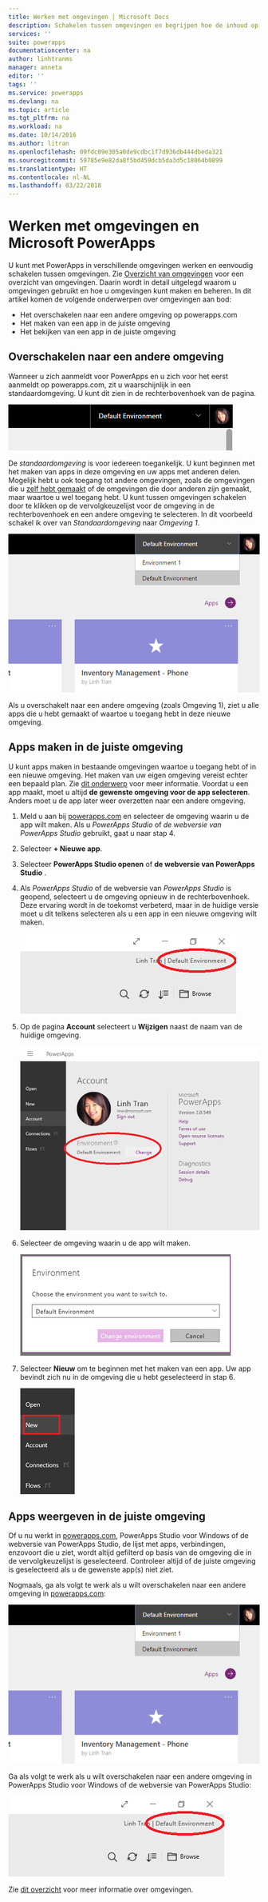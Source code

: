 ```yaml
---
title: Werken met omgevingen | Microsoft Docs
description: Schakelen tussen omgevingen en begrijpen hoe de inhoud op de pagina's verandert.
services: ''
suite: powerapps
documentationcenter: na
author: linhtranms
manager: anneta
editor: ''
tags: ''
ms.service: powerapps
ms.devlang: na
ms.topic: article
ms.tgt_pltfrm: na
ms.workload: na
ms.date: 10/14/2016
ms.author: litran
ms.openlocfilehash: 09fdc09e305a0de9cdbc1f7d936db444dbeda321
ms.sourcegitcommit: 59785e9e82da8f5bd459dcb5da3d5c18064b0899
ms.translationtype: HT
ms.contentlocale: nl-NL
ms.lasthandoff: 03/22/2018
---
```

# <a name="working-with-environments-and-microsoft-powerapps"></a>Werken met omgevingen en Microsoft PowerApps
U kunt met PowerApps in verschillende omgevingen werken en eenvoudig schakelen tussen omgevingen. Zie [Overzicht van omgevingen](../../administrator/environments-overview.md) voor een overzicht van omgevingen. Daarin wordt in detail uitgelegd waarom u omgevingen gebruikt en hoe u omgevingen kunt maken en beheren. In dit artikel komen de volgende onderwerpen over omgevingen aan bod:

* Het overschakelen naar een andere omgeving op powerapps.com
* Het maken van een app in de juiste omgeving
* Het bekijken van een app in de juiste omgeving

## <a name="switch-the-environment"></a>Overschakelen naar een andere omgeving
Wanneer u zich aanmeldt voor PowerApps en u zich voor het eerst aanmeldt op powerapps.com, zit u waarschijnlijk in een standaardomgeving. U kunt dit zien in de rechterbovenhoek van de pagina.

![Standaardomgeving](./media/working-with-environments/env-dropdown.png)

De *standaardomgeving* is voor iedereen toegankelijk. U kunt beginnen met het maken van apps in deze omgeving en uw apps met anderen delen. Mogelijk hebt u ook toegang tot andere omgevingen, zoals de omgevingen die u [zelf hebt gemaakt](../../administrator/environments-administration.md) of de omgevingen die door anderen zijn gemaakt, maar waartoe u wel toegang hebt. U kunt tussen omgevingen schakelen door te klikken op de vervolgkeuzelijst voor de omgeving in de rechterbovenhoek en een andere omgeving te selecteren. In dit voorbeeld schakel ik over van *Standaardomgeving* naar *Omgeving 1*.

![Overschakelen naar een andere omgeving](./media/working-with-environments/switch-env.png)

Als u overschakelt naar een andere omgeving (zoals Omgeving 1), ziet u alle apps die u hebt gemaakt of waartoe u toegang hebt in deze nieuwe omgeving.

## <a name="create-apps-in-the-right-environment"></a>Apps maken in de juiste omgeving
U kunt apps maken in bestaande omgevingen waartoe u toegang hebt of in een nieuwe omgeving. Het maken van uw eigen omgeving vereist echter een bepaald plan. Zie [dit onderwerp](../../administrator/pricing-billing-skus.md) voor meer informatie. Voordat u een app maakt, moet u altijd **de gewenste omgeving voor de app selecteren**. Anders moet u de app later weer overzetten naar een andere omgeving.

1. Meld u aan bij [powerapps.com](http://web.powerapps.com) en selecteer de omgeving waarin u de app wilt maken. Als u *PowerApps Studio* of *de webversie van PowerApps Studio* gebruikt, gaat u naar stap 4.

2. Selecteer **+ Nieuwe app**.

3. Selecteer **PowerApps Studio openen** of **de webversie van PowerApps Studio** .

4. Als *PowerApps Studio* of de webversie van *PowerApps Studio* is geopend, selecteert u de omgeving opnieuw in de rechterbovenhoek. Deze ervaring wordt in de toekomst verbeterd, maar in de huidige versie moet u dit telkens selecteren als u een app in een nieuwe omgeving wilt maken.

    ![Overschakelen naar een andere omgeving in Studio](./media/working-with-environments/studio-switch-env.PNG)

5. Op de pagina **Account** selecteert u **Wijzigen** naast de naam van de huidige omgeving.

    ![Overschakelen naar een andere omgeving in Studio](./media/working-with-environments/studio-env-dropdown.PNG)

6. Selecteer de omgeving waarin u de app wilt maken.

    ![Overschakelen naar een andere omgeving in Studio](./media/working-with-environments/studio-env-dropdown2.PNG)

7. Selecteer **Nieuw** om te beginnen met het maken van een app. Uw app bevindt zich nu in de omgeving die u hebt geselecteerd in stap 6.

    ![Overschakelen naar een andere omgeving in Studio](./media/working-with-environments/new-app.PNG)

## <a name="view-apps-in-the-right-environment"></a>Apps weergeven in de juiste omgeving
Of u nu werkt in [powerapps.com](http://web.powerapps.com), PowerApps Studio voor Windows of de webversie van PowerApps Studio, de lijst met apps, verbindingen, enzovoort die u ziet, wordt altijd gefilterd op basis van de omgeving die in de vervolgkeuzelijst is geselecteerd. Controleer altijd of de juiste omgeving is geselecteerd als u de gewenste app(s) niet ziet.

Nogmaals, ga als volgt te werk als u wilt overschakelen naar een andere omgeving in [powerapps.com](http://web.powerapps.com):

![Overschakelen naar een andere omgeving](./media/working-with-environments/switch-env.png)

Ga als volgt te werk als u wilt overschakelen naar een andere omgeving in PowerApps Studio voor Windows of de webversie van PowerApps Studio:

![Overschakelen naar een andere omgeving in Studio](./media/working-with-environments/studio-switch-env.PNG)

Zie [dit overzicht](../../administrator/environments-overview.md) voor meer informatie over omgevingen.
